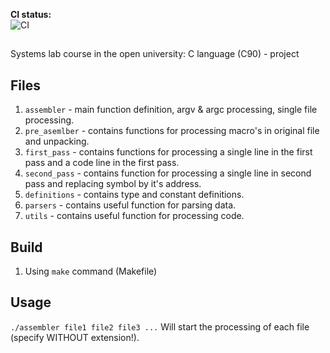 <b>CI status:</b><br>
![CI](https://github.com/RomanR-dev/C_Lab_Proj/workflows/CI/badge.svg?branch=main) <br>
##
Systems lab course in the open university:
    C language (C90) - project

## Files
1. `assembler` - main function definition, argv & argc processing, single file processing.
2. `pre_asemlber` - contains functions for processing macro's in original file and unpacking.
3. `first_pass` - contains functions for processing a single line in the first pass and a code line in the first pass.
4. `second_pass` - contains function for processing a single line in second pass and replacing symbol by it's address.
5. `definitions` - contains type and constant definitions.
6. `parsers` - contains useful function for parsing data.
7. `utils` - contains useful function for processing code.
## Build
1. Using `make` command (Makefile)
## Usage
`./assembler file1 file2 file3 ...`
Will start the processing of each file (specify WITHOUT extension!).

